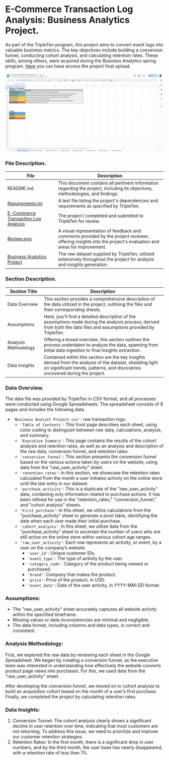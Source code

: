 # E-Commerce Transaction Log Analysis: Business Analytics Project.

As part of the TripleTen program, this project aims to convert event logs into valuable business metrics. The key objectives include 
building a conversion funnel, conducting cohort analysis, and calculating retention rates. These skills, among others, were acquired during 
the Business Analytics spring program. [Here](https://docs.google.com/spreadsheets/d/171sS1a2hmd0GbJ4Fpk6iVn9ngcWuwg8HsDea7sVlENA/edit?usp=sharing) 
you can have access the project final upload.

[<img src="https://github.com/SebastianRolin/Portfolio/blob/main/Extra%20Resources/E-Commerce%20Transaction%20Log%20Analysis.png">](https://docs.google.com/spreadsheets/d/171sS1a2hmd0GbJ4Fpk6iVn9ngcWuwg8HsDea7sVlENA/edit?usp=sharing)


### File Description.

| File | Description |
| ----------- |----------- |
| README.md  | This document contains all pertinent information regarding the project, including its objectives, methodologies, and findings. |
| [Requirements.txt](https://github.com/SebastianRolin/Portfolio/blob/main/E-Commerce%20Transaction%20Log%20Analysis/Requirements.txt) | A text file listing the project's dependencies and requirements as specified by TripleTen. |
| [E-Commerce Transaction Log Analysis](https://docs.google.com/spreadsheets/d/171sS1a2hmd0GbJ4Fpk6iVn9ngcWuwg8HsDea7sVlENA/edit?usp=sharing) | The project I completed and submitted to TripleTen for review.|
| [Review.png](https://github.com/SebastianRolin/Portfolio/blob/main/E-Commerce%20Transaction%20Log%20Analysis/Review.png) | A visual representation of feedback and comments provided by the project reviewer, offering insights into the project's evaluation and areas for improvement.  |
| [Business Analytics Project](https://github.com/SebastianRolin/Portfolio/blob/main/E-Commerce%20Transaction%20Log%20Analysis/Business%20Analytics%20Project.xlsx) | The raw dataset supplied by TripleTen, utilized extensively throughout the project for analysis and insights generation. |

### Section Description.

| Section Title | Description |
| ----------- |----------- |
| Data Overview | This section provides a comprehensive description of the data utilized in the project, outlining the files and their corresponding sheets. |
| Assumptions | Here, you'll find a detailed description of the assumptions made during the analysis process, derived from both the data files and assumptions provided by TripleTen. |
| Analysis Methodology | Offering a broad overview, this section outlines the process undertaken to analyze the data, spanning from initial data ingestion to final insights extraction. |
| Data Insights | Contained within this section are the key insights derived from the analysis of the dataset, shedding light on significant trends, patterns, and discoveries uncovered during the project. |

### Data Overview.
The data file was provided by TripleTen in CSV format, and all processes were conducted using Google Spreadsheets. 
The spreadsheet consists of 8 pages and includes the following data

- `'Business Analyst Project.csv'`: raw transaction logs.
    - `'Table of Contents'`: This front page describes each sheet, using color coding to distinguish between raw data, calculations, analysis, and summary.
    - `'Executive Summary'`: This page contains the results of the cohort analysis and retention rates, as well as an analysis and description of the raw data, conversion funnel, and retention rates.
    - `'conversion_funnel'`: This section presents the conversion funnel based on the various actions taken by users on the website, using data from the "raw_user_activity" sheet.
    - `'retention_rates'`: In this section, we showcase the retention rates calculated from the month a user initiates activity on the online store until the last entry in our dataset.
    - `'purchase_activity'`: This is a duplicate of the "raw_user_activity" data, containing only information related to purchase actions. It has been refined for use in the "retention_rates," "conversion_funnel," and "cohort analysis" sheets.
    - `'First_purchase'`: In this sheet, we utilize calculations from the "purchase_activity" sheet to generate a pivot table, identifying the date when each user made their initial purchase.
    - `'cohort_analysis'`: In this sheet, we utilize data from the "purchase_activity" sheet to ascertain the number of users who are still active on the online store within various cohort age ranges.
    - `'raw_user_activity'`: Each row represents an activity, or event, by a user on the company’s website.
      - `'user_id'`: Unique customer IDs.
      - `'event_type'`: The type of activity by the user.
      - `'category_code'`: Category of the product being viewed or purchased.
      - `'brand'`: Company that makes the product.
      - `'price'`: Price of the product, in USD.
      - `'event_date'`: Date of the user activity, in YYYY-MM-DD format.

### Assumptions:
- The "raw_user_activity" sheet accurately captures all website activity within the specified timeframe.
- Missing values or data inconsistencies are minimal and negligible.
- The data format, including columns and data types, is correct and consistent.

### Analysis Methodology:
First, we explored the raw data by reviewing each sheet in the Google Spreadsheet. We began by creating a conversion funnel, as the executive team was interested 
in understanding how effectively the website converts product page views into purchases. For this, we used data from the "raw_user_activity" sheet.

After developing the conversion funnel, we moved on to cohort analysis to build an acquisition cohort based on the month of a user’s first purchase. 
Finally, we completed the project by calculating retention rates.


### Data Insights:
1. Conversion Tunnel: The cohort analysis clearly shows a significant decline in user retention over time, indicating that most customers are not returning. To address this issue, we need to prioritize and improve our customer retention strategies.
2. Retention Rates: In the first month, there is a significant drop in user numbers, and by the third month, the user base has nearly disappeared, with a retention rate of less than 1%.
